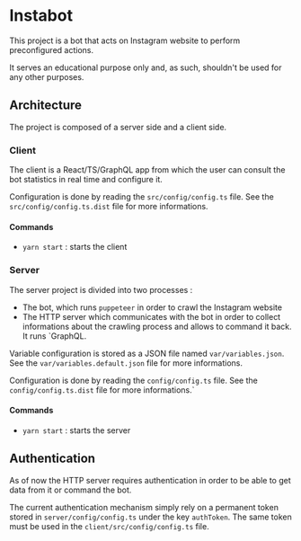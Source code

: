 # Instabot

This project is a bot that acts on Instagram website to perform preconfigured actions.

It serves an educational purpose only and, as such, shouldn't be used for any other
purposes.

## Architecture

The project is composed of a server side and a client side.

### Client
The client is a React/TS/GraphQL app from which the user can consult the bot
statistics in real time and configure it.

Configuration is done by reading the `src/config/config.ts` file. See the
`src/config/config.ts.dist` file for more informations.

#### Commands
* `yarn start` : starts the client

### Server

The server project is divided into two processes :
* The bot, which runs `puppeteer` in order to crawl the Instagram website
* The HTTP server which communicates with the bot in order to collect informations about
the crawling process and allows to command it back. It runs `GraphQL.


Variable configuration is stored as a JSON file named `var/variables.json`. See the
`var/variables.default.json` file for more informations.

Configuration is done by reading the `config/config.ts` file. See the
`config/config.ts.dist` file for more informations.`

#### Commands
* `yarn start` : starts the server


## Authentication
As of now the HTTP server requires authentication in order to be able to get data from it
or command the bot. 

The current authentication mechanism simply rely on a permanent token stored in
`server/config/config.ts` under the key `authToken`. The same token must be used in the
`client/src/config/config.ts` file.

